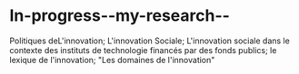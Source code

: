 # In-progress--my-research--
Politiques deL'innovation; L'innovation Sociale; L'innovation sociale dans le contexte des instituts de technologie financés par des fonds publics; le lexique de l'innovation; "Les domaines de l'innovation" 
